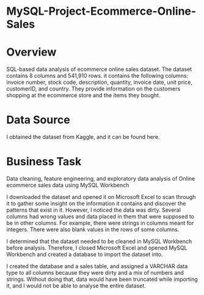 # MySQL-Project-Ecommerce-Online-Sales

# Overview

SQL-based data analysis of ecommerce online sales dataset. The dataset contains 8 columns and 541,910 rows. it contains the following columns: invoice number, stock code, description, quantity, invoice date, unit price, customerID, and country. They provide information on the customers shopping at the ecommerce store and the items they bought. 

# Data Source

I obtained the dataset from Kaggle, and it can be found here.

# Business Task

Data cleaning, feature engineering, and exploratory data analysis of Online ecommerce sales data using MySQL Workbench

I downloaded the dataset and opened it on Microsoft Excel to scan through it to gather some insight on the information it contains and discover the patterns that exist in it. However, I noticed the data was dirty. Several columns had wrong values and data placed in them that were supposed to be in other columns. For example, there were strings in columns meant for integers. There were also blank values in the rows of some columns.

I determined that the dataset needed to be cleaned in MySQL Workbench before analysis. Therefore, I closed Microsoft Excel and opened MySQL Workbench and created a database to import the dataset into.

I created the database and a sales table, and assigned a VARCHAR data type to all columns because they were dirty and a mix of numbers and strings. Without doing that, data would have been truncated while importing it, and I would not be able to analyse the entire dataset.

